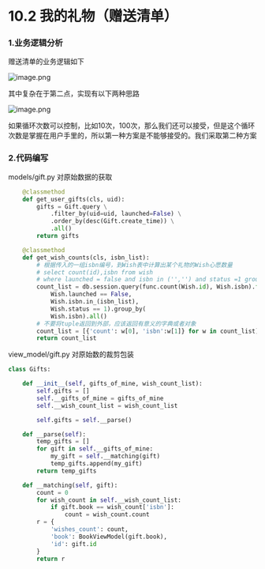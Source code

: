 # 10.2 我的礼物（赠送清单）
###  1.业务逻辑分析

赠送清单的业务逻辑如下

![image.png](https://upload-images.jianshu.io/upload_images/7220971-36aee07869d9f4a1.png?imageMogr2/auto-orient/strip%7CimageView2/2/w/1240)

其中复杂在于第二点，实现有以下两种思路

![image.png](https://upload-images.jianshu.io/upload_images/7220971-2c75dc08d88ea252.png?imageMogr2/auto-orient/strip%7CimageView2/2/w/1240)

如果循环次数可以控制，比如10次，100次，那么我们还可以接受，但是这个循环次数是掌握在用户手里的，所以第一种方案是不能够接受的。我们采取第二种方案

### 2.代码编写

models/gift.py 对原始数据的获取
```python
    @classmethod
    def get_user_gifts(cls, uid):
        gifts = Gift.query \
            .filter_by(uid=uid, launched=False) \
            .order_by(desc(Gift.create_time)) \
            .all()
        return gifts

    @classmethod
    def get_wish_counts(cls, isbn_list):
        # 根据传入的一组isbn编号，到Wish表中计算出某个礼物的Wish心愿数量
        # select count(id),isbn from wish
        # where launched = false and isbn in ('','') and status =1 group by isbn
        count_list = db.session.query(func.count(Wish.id), Wish.isbn).filter(
            Wish.launched == False,
            Wish.isbn.in_(isbn_list),
            Wish.status == 1).group_by(
            Wish.isbn).all()
        # 不要将tuple返回到外部，应该返回有意义的字典或者对象
        count_list = [{'count': w[0], 'isbn':w[1]} for w in count_list]
        return count_list
```

view_model/gift.py 对原始数的裁剪包装
```python
class Gifts:

    def __init__(self, gifts_of_mine, wish_count_list):
        self.gifts = []
        self.__gifts_of_mine = gifts_of_mine
        self.__wish_count_list = wish_count_list

        self.gifts = self.__parse()

    def __parse(self):
        temp_gifts = []
        for gift in self.__gifts_of_mine:
            my_gift = self.__matching(gift)
            temp_gifts.append(my_gift)
        return temp_gifts

    def __matching(self, gift):
        count = 0
        for wish_count in self.__wish_count_list:
            if gift.book == wish_count['isbn']:
                count = wish_count.count
        r = {
            'wishes_count': count,
            'book': BookViewModel(gift.book),
            'id': gift.id
        }
        return r
```